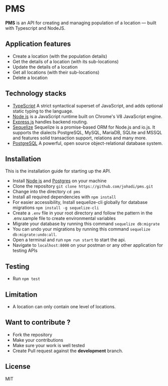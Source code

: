 # PMS

**PMS** is an API for creating and managing population of a location — built with Typescript and NodeJS.

## Application features

* Create a location (with the population details)
* Get the details of a location (with its sub-locations)
* Update the details of a location
* Get all locations (with their sub-locations)
* Delete a location

## Technology stacks
- [TypeScript](https://typescriptlang.org/) A strict syntactical superset of JavaScript, and adds optional static typing to the language.
- [Node js](https://nodejs.org/en/) is a JavaScript runtime built on Chrome's V8 JavaScript engine.
- [Express js](http://expressjs.com/) handles backend routing.
- [Sequelize](http://docs.sequelizejs.com/) Sequelize is a promise-based ORM for Node.js and io.js. It supports the dialects PostgreSQL, MySQL, MariaDB, SQLite and MSSQL and features solid transaction support, relations and many more.
- [PostgreSQL](https://www.postgresql.org/) A powerful, open source object-relational database system.

## Installation
This is the installation guide for starting up the API.

-   Install [Node js](https://nodejs.org/en/) and [Postgres](https://www.postgresql.org/) on your machine
-   Clone the repository `git clone https://github.com/johadi/pms.git`
-   Change into the directory `cd pms`
-   Install all required dependencies with `npm install`
-   For easier accessibility, Install sequelize-cli globally for database migrations `npm install -g sequelize-cli`
-   Create a `.env` file in your root directory and follow the pattern in the .env.sample file to create environmental variables
-   Migrate your database by running this command `sequelize db:migrate`
-   You can undo your migrations by running this command `sequelize db:migrate:undo:all`.
-   Open a terminal and run `npm run start` to start the api.
-   Navigate to `localhost:8000` on your postman or any other application for testing APIs

## Testing
-   Run `npm test`

## Limitation
-   A location can only contain one level of locations.

## Want to contribute ?
  * Fork the repository
  * Make your contributions
  * Make sure your work is well tested
  * Create Pull request against the **development** branch.

## License
MIT